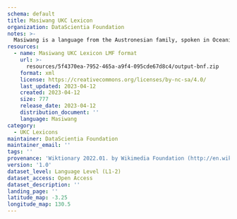 ```yaml
---
schema: default
title: Masiwang UKC Lexicon
organization: DataScientia Foundation
notes: >-
  Masiwang is a language from the Austronesian family, spoken in Oceania. The UKC Lexicon of Masiwang is represented as a lexico-semantic network. It consists of words, word senses, synsets, as well as sense-level and synset-level relationships.
resources:
  - name: Masiwang UKC Lexicon LMF format
    url: >-
      resources/5f4370ea-7952-465a-a9f4-095cde67d8c4/output-bnf.zip
    format: xml
    license: https://creativecommons.org/licenses/by-nc-sa/4.0/
    last_updated: 2023-04-12
    created: 2023-04-12
    size: 777
    release_date: 2023-04-12
    distribution_document: ''
    language: Masiwang
category:
  - UKC Lexicons
maintainer: DataScientia Foundation
maintainer_email: ''
tags: ''
provenance: 'Wiktionary 2022.01. by Wikimedia Foundation (http://en.wiktionary.org); Princeton WordNet 2.1 by Princeton University (https://wordnet.princeton.edu)'
version: '1.0'
dataset_level: Language Level (L1-2)
dataset_access: Open Access
dataset_description: ''
landing_page: ''
latitude_map: -3.25
longitude_map: 130.5
---
```

